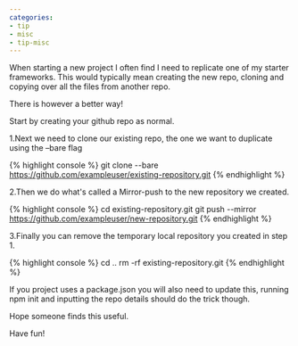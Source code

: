 ```yaml
---
categories:
- tip
- misc
- tip-misc
---
```


When starting a new project I often find I need to replicate one of my starter frameworks. This would typically mean creating the new repo, cloning and copying over all the files from another repo. 

There is however a better way!

Start by creating your github repo as normal. 

1.Next we need to clone our existing repo, the one we want to duplicate using the –bare flag

{% highlight console %}
git clone --bare https://github.com/exampleuser/existing-repository.git 
{% endhighlight %}

2.Then we do what's called a Mirror-push to the new repository we created.

{% highlight console %}
cd existing-repository.git 
git push --mirror https://github.com/exampleuser/new-repository.git 
{% endhighlight %}

3.Finally you can remove the temporary local repository you created in step 1.

{% highlight console %}
cd .. rm -rf existing-repository.git
{% endhighlight %}

If you project uses a package.json you will also need to update this, running npm init and inputting the repo details should do the trick though.

Hope someone finds this useful.

Have fun!